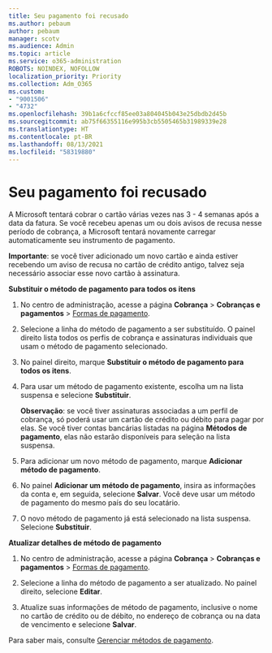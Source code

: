 ```yaml
---
title: Seu pagamento foi recusado
ms.author: pebaum
author: pebaum
manager: scotv
ms.audience: Admin
ms.topic: article
ms.service: o365-administration
ROBOTS: NOINDEX, NOFOLLOW
localization_priority: Priority
ms.collection: Adm_O365
ms.custom:
- "9001506"
- "4732"
ms.openlocfilehash: 39b1a6cfccf85ee03a804045b043e25dbdb2d45b
ms.sourcegitcommit: ab75f66355116e995b3cb5505465b31989339e28
ms.translationtype: HT
ms.contentlocale: pt-BR
ms.lasthandoff: 08/13/2021
ms.locfileid: "58319880"
---
```

# <a name="your-payment-was-declined"></a>Seu pagamento foi recusado

A Microsoft tentará cobrar o cartão várias vezes nas 3 - 4 semanas após a data da fatura.  Se você recebeu apenas um ou dois avisos de recusa nesse período de cobrança, a Microsoft tentará novamente carregar automaticamente seu instrumento de pagamento.  

**Importante**: se você tiver adicionado um novo cartão e ainda estiver recebendo um aviso de recusa no cartão de crédito antigo, talvez seja necessário associar esse novo cartão à assinatura.

**Substituir o método de pagamento para todos os itens**

1. No centro de administração, acesse a página **Cobrança** > **Cobranças e pagamentos** > [Formas de pagamento](https://go.microsoft.com/fwlink/p/?linkid=2018806).

2. Selecione a linha do método de pagamento a ser substituído. O painel direito lista todos os perfis de cobrança e assinaturas individuais que usam o método de pagamento selecionado.

3. No painel direito, marque **Substituir o método de pagamento para todos os itens**.

4. Para usar um método de pagamento existente, escolha um na lista suspensa e selecione **Substituir**.

    **Observação**: se você tiver assinaturas associadas a um perfil de cobrança, só poderá usar um cartão de crédito ou débito para pagar por elas. Se você tiver contas bancárias listadas na página **Métodos de pagamento**, elas não estarão disponíveis para seleção na lista suspensa.

5. Para adicionar um novo método de pagamento, marque **Adicionar método de pagamento**.

6. No painel **Adicionar um método de pagamento**, insira as informações da conta e, em seguida, selecione **Salvar**. Você deve usar um método de pagamento do mesmo país do seu locatário.

7. O novo método de pagamento já está selecionado na lista suspensa. Selecione **Substituir**.

**Atualizar detalhes de método de pagamento**

1. No centro de administração, acesse a página **Cobrança** > **Cobranças e pagamentos** > [Formas de pagamento](https://go.microsoft.com/fwlink/p/?linkid=2018806).

2. Selecione a linha do método de pagamento a ser atualizado. No painel direito, selecione **Editar**.

3. Atualize suas informações de método de pagamento, inclusive o nome no cartão de crédito ou de débito, no endereço de cobrança ou na data de vencimento e selecione **Salvar**.

Para saber mais, consulte [Gerenciar métodos de pagamento](https://docs.microsoft.com/microsoft-365/commerce/billing-and-payments/manage-payment-methods).
